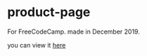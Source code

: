 # product-page
For FreeCodeCamp. made in December 2019.

you can view it [here](https://codepen.io/princemaggots/full/yLyadGp)
